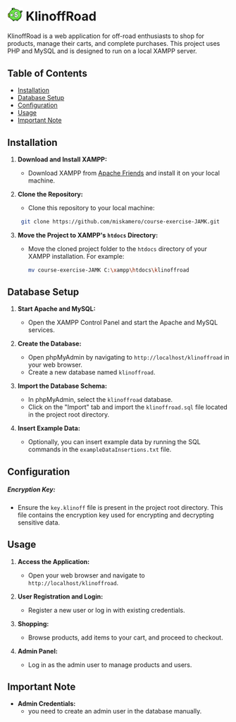 # <img src="assets/favicon.png" width="35px"> KlinoffRoad

KlinoffRoad is a web application for off-road enthusiasts to shop for products, manage their carts, and complete purchases. This project uses PHP and MySQL and is designed to run on a local XAMPP server.

## Table of Contents

- [Installation](#installation)
- [Database Setup](#database-setup)
- [Configuration](#configuration)
- [Usage](#usage)
- [Important Note](#important-note)

## Installation

1. **Download and Install XAMPP:**
   - Download XAMPP from [Apache Friends](https://www.apachefriends.org/index.html) and install it on your local machine.

2. **Clone the Repository:**
   - Clone this repository to your local machine:

    ```sh
     git clone https://github.com/miskamero/course-exercise-JAMK.git
     ```

3. **Move the Project to XAMPP's `htdocs` Directory:**
   - Move the cloned project folder to the `htdocs` directory of your XAMPP installation. For example:

     ```sh
     mv course-exercise-JAMK C:\xampp\htdocs\klinoffroad
     ```

## Database Setup

1. **Start Apache and MySQL:**
   - Open the XAMPP Control Panel and start the Apache and MySQL services.

2. **Create the Database:**
   - Open phpMyAdmin by navigating to `http://localhost/klinoffroad` in your web browser.
   - Create a new database named `klinoffroad`.

3. **Import the Database Schema:**
   - In phpMyAdmin, select the `klinoffroad` database.
   - Click on the "Import" tab and import the `klinoffroad.sql` file located in the project root directory.

4. **Insert Example Data:**
   - Optionally, you can insert example data by running the SQL commands in the `exampleDataInsertions.txt` file.

## Configuration

##### Encryption Key:

- Ensure the `key.klinoff` file is present in the project root directory. This file contains the encryption key used for encrypting and decrypting sensitive data.

## Usage

1. **Access the Application:**
   - Open your web browser and navigate to `http://localhost/klinoffroad`.

2. **User Registration and Login:**
   - Register a new user or log in with existing credentials.

3. **Shopping:**
   - Browse products, add items to your cart, and proceed to checkout.

4. **Admin Panel:**
   - Log in as the admin user to manage products and users.

## Important Note

- **Admin Credentials:**
  - you need to create an admin user in the database manually.
